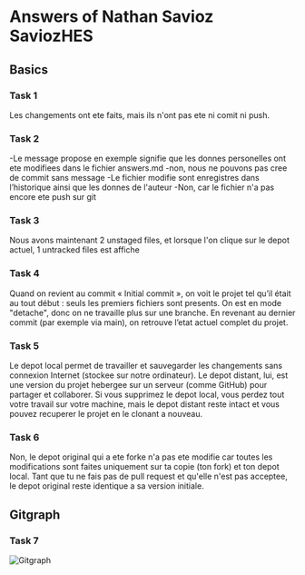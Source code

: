# Answers of Nathan Savioz SaviozHES

## Basics
### Task 1
Les changements ont ete faits, mais ils n'ont pas ete ni comit ni push.

### Task 2
-Le message propose en exemple signifie que les donnes personelles ont ete modifiees dans le fichier answers.md
-non, nous ne pouvons pas cree de commit sans message
-Le fichier modifie sont enregistres dans l’historique ainsi que les donnes de l'auteur
-Non, car le fichier n'a pas encore ete push sur git

### Task 3
Nous avons maintenant 2 unstaged files, et lorsque l'on clique sur le depot actuel, 1 untracked files est affiche

### Task 4
Quand on revient au commit « Initial commit », on voit le projet tel qu’il était au tout début : seuls les premiers fichiers sont presents. On est en mode "detache", donc on ne travaille plus sur une branche. En revenant au dernier commit (par exemple via main), on retrouve l’etat actuel complet du projet.

### Task 5
Le depot local permet de travailler et sauvegarder les changements sans connexion Internet (stockee sur notre ordinateur).
Le depot distant, lui, est une version du projet hebergee sur un serveur (comme GitHub) pour partager et collaborer.
Si vous supprimez le depot local, vous perdez tout votre travail sur votre machine, mais le depot distant reste intact et vous pouvez recuperer le projet en le clonant a nouveau.

### Task 6
Non, le depot original qui a ete forke n'a pas ete modifie car toutes les modifications sont faites uniquement sur ta copie (ton fork) et ton depot local.
Tant que tu ne fais pas de pull request et qu'elle n'est pas acceptee, le depot original reste identique a sa version initiale.

## Gitgraph

### Task 7

![Gitgraph](img/gitgraph.svg)